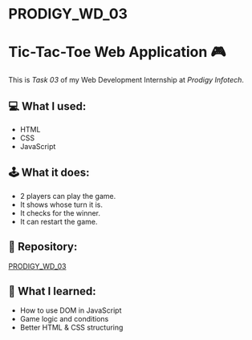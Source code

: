 # PRODIGY_WD_03
# Tic-Tac-Toe Web Application 🎮

This is *Task 03* of my Web Development Internship at *Prodigy Infotech*.
## 💻 What I used:
- HTML
- CSS
- JavaScript

## 🕹 What it does:
- 2 players can play the game.
- It shows whose turn it is.
- It checks for the winner.
- It can restart the game.

## 📂 Repository:
[PRODIGY_WD_03](https://github.com/VoorugondaAnushka/PRODIGY_WD_03)

## 🧠 What I learned:
- How to use DOM in JavaScript
- Game logic and conditions
- Better HTML & CSS structuring
